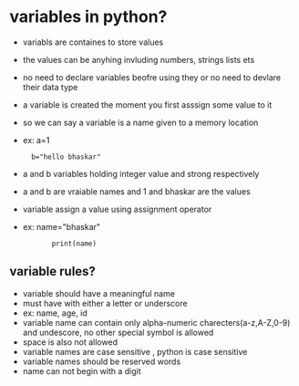 # variables in python?
- variabls are containes to store values
- the values can be anyhing invluding numbers, strings lists ets
- no need to declare variables beofre using they or no need to devlare their data type
- a variable is created the moment you first asssign some value to it
- so we can say a variable is a name given to a memory location

- ex:   a=1
        
        b="hello bhaskar"
- a and b variables holding integer value and strong respectively 
- a and b are vraiable names and 1 and bhaskar are the values 
- variable assign a value using assignment operator
- ex:  name="bhaskar"
                      
             print(name)
## variable rules?
- variable should have a meaningful name
- must have with either a letter or underscore
-  ex: name, age, id
- variable name can contain only alpha-numeric charecters(a-z,A-Z,0-9) and undescore, no other special symbol is allowed 
- space is also not allowed
- variable names are case sensitive , python is case sensitive
- variable names should be reserved words
- name can not begin with a digit

